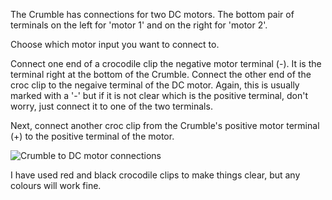 The Crumble has connections for two DC motors. The bottom pair of terminals on the left for 'motor 1' and on the right for 'motor 2'.

Choose which motor input you want to connect to.

Connect one end of a crocodile clip the negative motor terminal (-). It is the terminal right at the bottom of the Crumble. Connect the other end of the croc clip to the negaive terminal of the DC motor. Again, this is usually marked with a '-' but if it is not clear which is the positive terminal, don't worry, just connect it to one of the two terminals.

Next, connect another croc clip from the Crumble's positive motor terminal (+) to the positive terminal of the motor.

![Crumble to DC motor connections](images/crumble_motor_connections.png)

I have used red and black crocodile clips to make things clear, but any colours will work fine.